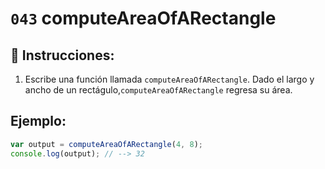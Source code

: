 # `043` computeAreaOfARectangle

## 📝 Instrucciones:

1. Escribe una función llamada `computeAreaOfARectangle`. Dado el largo y ancho de un rectágulo,`computeAreaOfARectangle` regresa su área.

## Ejemplo:

```Javascript
var output = computeAreaOfARectangle(4, 8);
console.log(output); // --> 32
```